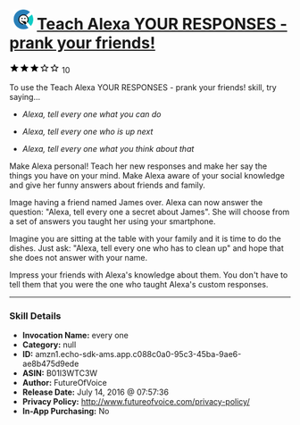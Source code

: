 # &nbsp;<img src="skill_icon" alt="Teach Alexa YOUR RESPONSES - prank your friends! icon" width="36"> [Teach Alexa YOUR RESPONSES - prank your friends!](http://alexa.amazon.com/#skills/amzn1.echo-sdk-ams.app.c088c0a0-95c3-45ba-9ae6-ae8b475d9ede)
![3 stars](../../images/ic_star_black_18dp_1x.png)![3 stars](../../images/ic_star_black_18dp_1x.png)![3 stars](../../images/ic_star_black_18dp_1x.png)![3 stars](../../images/ic_star_border_black_18dp_1x.png)![3 stars](../../images/ic_star_border_black_18dp_1x.png) 10

To use the Teach Alexa YOUR RESPONSES - prank your friends! skill, try saying...

* *Alexa, tell every one what you can do*

* *Alexa, tell every one who is up next*

* *Alexa, tell every one what you think about that*

Make Alexa personal! Teach her new responses and make her say the things you have on your mind. Make Alexa aware of your social knowledge and give her funny answers about friends and family. 
 
Image having a friend named James over. Alexa can now answer the question: "Alexa, tell every one a secret about James". She will choose from a set of answers you taught her using your smartphone. 
 
Imagine you are sitting at the table with your family and it is time to do the dishes. Just ask: "Alexa, tell every one who has to clean up"  and hope that she does not answer with your name.  
 
Impress your friends with Alexa's knowledge about them. You don't have to tell them that you were the one who taught Alexa's custom responses.

***

### Skill Details

* **Invocation Name:** every one
* **Category:** null
* **ID:** amzn1.echo-sdk-ams.app.c088c0a0-95c3-45ba-9ae6-ae8b475d9ede
* **ASIN:** B01I3WTC3W
* **Author:** FutureOfVoice
* **Release Date:** July 14, 2016 @ 07:57:36
* **Privacy Policy:** http://www.futureofvoice.com/privacy-policy/
* **In-App Purchasing:** No
